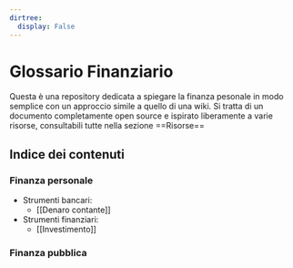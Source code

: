 ```yaml
---
dirtree:
  display: False
---
```



# Glossario Finanziario
Questa è una repository dedicata a spiegare la finanza pesonale in modo semplice con un approccio simile a quello di una wiki.  Si tratta di un documento completamente open source e ispirato liberamente a varie risorse, consultabili tutte nella sezione ==Risorse==

## Indice dei contenuti

### Finanza personale
 - Strumenti bancari:
   + [[Denaro contante]]
- Strumenti finanziari:
   + [[Investimento]]
### Finanza pubblica
 

